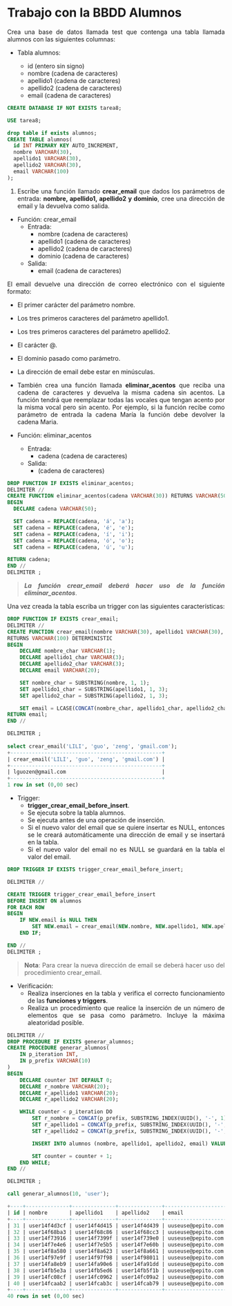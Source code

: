 <div align="justify">

# Trabajo con la BBDD Alumnos

Crea una base de datos llamada test que contenga una tabla llamada alumnos con las siguientes columnas:

- Tabla alumnos:

  - id (entero sin signo)
  - nombre (cadena de caracteres)
  - apellido1 (cadena de caracteres)
  - apellido2 (cadena de caracteres)
  - email (cadena de caracteres)
 
```sql
CREATE DATABASE IF NOT EXISTS tarea8;

USE tarea8;

drop table if exists alumnos;
CREATE TABLE alumnos(
  id INT PRIMARY KEY AUTO_INCREMENT,
  nombre VARCHAR(30),
  apellido1 VARCHAR(30),
  apellido2 VARCHAR(30),
  email VARCHAR(100)
);
```

1. Escribe una función llamado __crear_email__ que dados los parámetros de entrada: __nombre, apellido1, apellido2 y dominio__, cree una dirección de email y la devuelva como salida.

- Función: crear_email
  - Entrada:
      - nombre (cadena de caracteres)
      - apellido1 (cadena de caracteres)
      - apellido2 (cadena de caracteres)
      - dominio (cadena de caracteres)
  - Salida:
      - email (cadena de caracteres)

El email devuelve una dirección de correo electrónico con el siguiente formato:

- El primer carácter del parámetro nombre.
- Los tres primeros caracteres del parámetro apellido1.
- Los tres primeros caracteres del parámetro apellido2.
- El carácter @.
- El dominio pasado como parámetro.
- La dirección de email debe estar en minúsculas.

- También crea una función llamada __eliminar_acentos__ que reciba una cadena de caracteres y devuelva la misma cadena sin acentos. La función tendrá que reemplazar todas las vocales que tengan acento por la misma vocal pero sin acento. Por ejemplo, si la función recibe como parámetro de entrada la cadena María la función debe devolver la cadena Maria.

- Función: eliminar_acentos
  - Entrada:
    - cadena (cadena de caracteres)
  - Salida:
    - (cadena de caracteres)

```SQL
DROP FUNCTION IF EXISTS eliminar_acentos;
DELIMITER //
CREATE FUNCTION eliminar_acentos(cadena VARCHAR(30)) RETURNS VARCHAR(50) DETERMINISTIC
BEGIN
  DECLARE cadena VARCHAR(50);

  SET cadena = REPLACE(cadena, 'á', 'a');
  SET cadena = REPLACE(cadena, 'é', 'e');
  SET cadena = REPLACE(cadena, 'í', 'i');
  SET cadena = REPLACE(cadena, 'ó', 'o');
  SET cadena = REPLACE(cadena, 'ú', 'u');

RETURN cadena;
END //
DELIMITER ;
```
> ___La función crear_email deberá hacer uso de la función eliminar_acentos___.

Una vez creada la tabla escriba un trigger con las siguientes características:

```SQL
DROP FUNCTION IF EXISTS crear_email;
DELIMITER //
CREATE FUNCTION crear_email(nombre VARCHAR(30), apellido1 VARCHAR(30), apellido2 VARCHAR(30), dominio VARCHAR(10))
RETURNS VARCHAR(100) DETERMINISTIC
BEGIN
    DECLARE nombre_char VARCHAR(1);
    DECLARE apellido1_char VARCHAR(3);
    DECLARE apellido2_char VARCHAR(3);
    DECLARE email VARCHAR(20);

    SET nombre_char = SUBSTRING(nombre, 1, 1);
    SET apellido1_char = SUBSTRING(apellido1, 1, 3);
    SET apellido2_char = SUBSTRING(apellido2, 1, 3);

    SET email = LCASE(CONCAT(nombre_char, apellido1_char, apellido2_char, '@', dominio));
RETURN email;
END //

DELIMITER ;
   
select crear_email('LILI', 'guo', 'zeng', 'gmail.com');
+-------------------------------------------------+
| crear_email('LILI', 'guo', 'zeng', 'gmail.com') |
+-------------------------------------------------+
| lguozen@gmail.com                               |
+-------------------------------------------------+
1 row in set (0,00 sec)
```
- Trigger:
  - __trigger_crear_email_before_insert__.
  - Se ejecuta sobre la tabla alumnos.
  - Se ejecuta antes de una operación de inserción.
  - Si el nuevo valor del email que se quiere insertar es NULL, entonces se le creará automáticamente una dirección de email y se insertará en la tabla.
  - Si el nuevo valor del email no es NULL se guardará en la tabla el valor del email.

```sql
DROP TRIGGER IF EXISTS trigger_crear_email_before_insert;

DELIMITER //

CREATE TRIGGER trigger_crear_email_before_insert
BEFORE INSERT ON alumnos
FOR EACH ROW
BEGIN
    IF NEW.email is NULL THEN
        SET NEW.email = crear_email(NEW.nombre, NEW.apellido1, NEW.apellido2, 'pepito.com');
    END IF;

END //
DELIMITER ;
```

>__Nota__: Para crear la nueva dirección de email se deberá hacer uso del procedimiento crear_email.

- Verificación:
  - Realiza inserciones en la tabla y verifica el correcto funcionamiento de las __funciones y triggers__.
  - Realiza un procedimiento que realice la inserción de un número de elementos que se pasa como parámetro. Incluye la máxima aleatoridad posible.
  
```sql
DELIMITER //
DROP PROCEDURE IF EXISTS generar_alumnos;
CREATE PROCEDURE generar_alumnos(
    IN p_iteration INT, 
    IN p_prefix VARCHAR(10)
)
BEGIN
    DECLARE counter INT DEFAULT 0;
    DECLARE r_nombre VARCHAR(20);
    DECLARE r_apellido1 VARCHAR(20);
    DECLARE r_apellido2 VARCHAR(20);

    WHILE counter < p_iteration DO
        SET r_nombre = CONCAT(p_prefix, SUBSTRING_INDEX(UUID(), '-', 1));
        SET r_apellido1 = CONCAT(p_prefix, SUBSTRING_INDEX(UUID(), '-', 1));
        SET r_apellido2 = CONCAT(p_prefix, SUBSTRING_INDEX(UUID(), '-', 1));

        INSERT INTO alumnos (nombre, apellido1, apellido2, email) VALUES (r_nombre, r_apellido1, r_apellido2, NULL);

        SET counter = counter + 1;
    END WHILE;
END //

DELIMITER ;

call generar_alumnos(10, 'user');

+----+--------------+--------------+--------------+--------------------+
| id | nombre       | apellido1    | apellido2    | email              |
+----+--------------+--------------+--------------+--------------------+
| 31 | user14f4d3cf | user14f4d415 | user14f4d439 | uuseuse@pepito.com |
| 32 | user14f68ba3 | user14f68c86 | user14f68cc3 | uuseuse@pepito.com |
| 33 | user14f73916 | user14f7399f | user14f739e0 | uuseuse@pepito.com |
| 34 | user14f7e4e6 | user14f7e5b5 | user14f7e60b | uuseuse@pepito.com |
| 35 | user14f8a580 | user14f8a623 | user14f8a661 | uuseuse@pepito.com |
| 36 | user14f97e9f | user14f97f98 | user14f98011 | uuseuse@pepito.com |
| 37 | user14fa8eb9 | user14fa90e6 | user14fa91dd | uuseuse@pepito.com |
| 38 | user14fb5e3a | user14fb5ed6 | user14fb5f1b | uuseuse@pepito.com |
| 39 | user14fc08cf | user14fc0962 | user14fc09a2 | uuseuse@pepito.com |
| 40 | user14fcaab2 | user14fcab3c | user14fcab79 | uuseuse@pepito.com |
+----+--------------+--------------+--------------+--------------------+
40 rows in set (0,00 sec)
```


</div>
